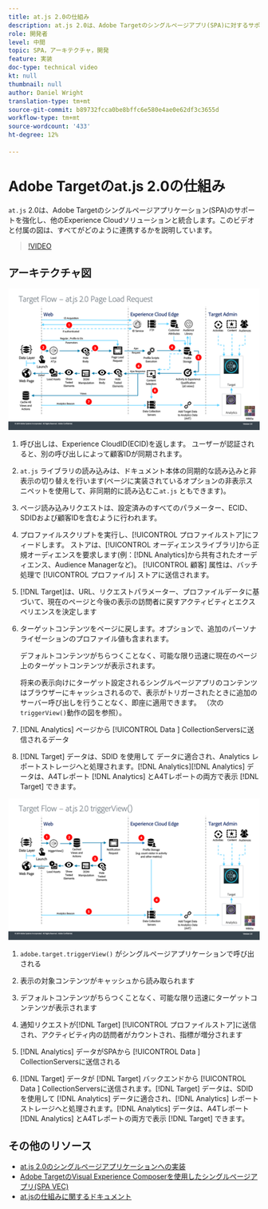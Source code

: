 ```yaml
---
title: at.js 2.0の仕組み
description: at.js 2.0は、Adobe Targetのシングルページアプリ(SPA)に対するサポートを強化し、他のExperience Cloudソリューションと統合します。 このビデオと付属の図は、すべてがどのように連携するかを説明しています。
role: 開発者
level: 中間
topic: SPA，アーキテクチャ，開発
feature: 実装
doc-type: technical video
kt: null
thumbnail: null
author: Daniel Wright
translation-type: tm+mt
source-git-commit: b89732fcca0be8bffc6e580e4ae0e62df3c3655d
workflow-type: tm+mt
source-wordcount: '433'
ht-degree: 12%

---
```



# Adobe Targetのat.js 2.0の仕組み

`at.js` 2.0は、Adobe Targetのシングルページアプリケーション(SPA)のサポートを強化し、他のExperience Cloudソリューションと統合します。このビデオと付属の図は、すべてがどのように連携するかを説明しています。

>[!VIDEO](https://video.tv.adobe.com/v/26250?quality=12)

## アーキテクチャ図

![at.js 2.0のページ読み込み時の動作](assets/pageload.png)

1. 呼び出しは、Experience CloudID(ECID)を返します。 ユーザーが認証されると、別の呼び出しによって顧客IDが同期されます。

1. `at.js` ライブラリの読み込みは、ドキュメント本体の同期的な読み込みと非表示の切り替えを行います(ページに実装されているオプションの非表示スニペットを使用して、非同期的に読み込むこ`at.js` ともできます)。

1. ページ読み込みリクエストは、設定済みのすべてのパラメーター、ECID、SDIDおよび顧客IDを含むように行われます。

1. プロファイルスクリプトを実行し、[!UICONTROL プロファイルストア]にフィードします。 ストアは、[!UICONTROL オーディエンスライブラリ]から正規オーディエンスを要求します(例：[!DNL Analytics]から共有されたオーディエンス、Audience Managerなど)。 [!UICONTROL 顧客] 属性は、バッチ処理で [!UICONTROL プロファイル] ストアに送信されます。
1. [!DNL Target]は、URL、リクエストパラメーター、プロファイルデータに基づいて、現在のページと今後の表示の訪問者に戻すアクティビティとエクスペリエンスを決定します

1. ターゲットコンテンツをページに戻します。オプションで、追加のパーソナライゼーションのプロファイル値も含まれます。

   デフォルトコンテンツがちらつくことなく、可能な限り迅速に現在のページ上のターゲットコンテンツが表示されます。

   将来の表示向けにターゲット設定されるシングルページアプリのコンテンツはブラウザーにキャッシュされるので、表示がトリガーされたときに追加のサーバー呼び出しを行うことなく、即座に適用できます。 （次の`triggerView()`動作の図を参照）。

1. [!DNL Analytics] ページから [!UICONTROL Data ] CollectionServersに送信されるデータ
1. [!DNL Target] データは、SDID を使用して データに適合され、Analytics レポートストレージへと処理されます。[!DNL Analytics][!DNL Analytics] データは、A4Tレポート [!DNL Analytics] とA4Tレポートの両方で表示 [!DNL Target] できます。

![at.js 2.0のtriggerView()関数が使用される場合の動作](assets/triggerview.png)

1. `adobe.target.triggerView()` がシングルページアプリケーションで呼び出される
1. 表示の対象コンテンツがキャッシュから読み取られます

1. デフォルトコンテンツがちらつくことなく、可能な限り迅速にターゲットコンテンツが表示されます

1. 通知リクエストが[!DNL Target] [!UICONTROL プロファイルストア]に送信され、アクティビティ内の訪問者がカウントされ、指標が増分されます
1. [!DNL Analytics] データがSPAから [!UICONTROL Data ] CollectionServersに送信される

1. [!DNL Target] データが [!DNL Target] バックエンドから [!UICONTROL Data ] CollectionServersに送信されます。[!DNL Target] データは、SDID を使用して [!DNL Analytics] データに適合され、[!DNL Analytics] レポートストレージへと処理されます。[!DNL Analytics] データは、A4Tレポート [!DNL Analytics] とA4Tレポートの両方で表示 [!DNL Target] できます。

## その他のリソース

* [at.js 2.0のシングルページアプリケーションへの実装](implement-atjs-20-in-a-single-page-application.md)
* [Adobe TargetのVisual Experience Composerを使用したシングルページアプリ(SPA VEC)](../experiences/use-the-visual-experience-composer-for-single-page-applications.md)
* [at.jsの仕組みに関するドキュメント](https://docs.adobe.com/content/help/en/target/using/implement-target/client-side/at-js/how-atjs-works.html)